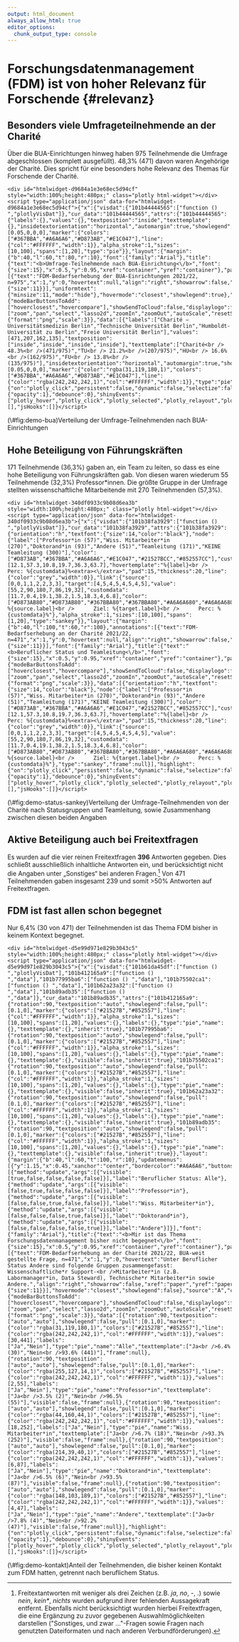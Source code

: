 ```yaml
---
output: html_document
always_allow_html: true
editor_options: 
  chunk_output_type: console
---
```


# Forschungsdatenmanagement (FDM) ist von hoher Relevanz für Forschende {#relevanz}



## Besonders viele Umfrageteilnehmende an der Charité

Über die BUA-Einrichtungen hinweg haben 975 Teilnehmende die Umfrage abgeschlossen (komplett ausgefüllt). 48,3% (471) davon waren Angehörige der Charité. Dies spricht für eine besonders hohe Relevanz des Themas für Forschende der Charité.

<div class="figure">

```{=html}
<div id="htmlwidget-d9684a1e3e68ec5d94cf" style="width:100%;height:480px;" class="plotly html-widget"></div>
<script type="application/json" data-for="htmlwidget-d9684a1e3e68ec5d94cf">{"x":{"visdat":{"101b44444565":["function () ","plotlyVisDat"]},"cur_data":"101b44444565","attrs":{"101b44444565":{"labels":{},"values":{},"textposition":"inside","texttemplate":{},"insidetextorientation":"horizontal","automargin":true,"showlegend":false,"direction":"clockwise","pull":[0.05,0,0,0],"marker":{"colors":["#367BBA","#A6A6A6","#D873AB","#E1C047"],"line":{"col":"#FFFFFF","width":1}},"alpha_stroke":1,"sizes":[10,100],"spans":[1,20],"type":"pie"}},"layout":{"margin":{"b":40,"l":60,"t":80,"r":10},"font":{"family":"Arial"},"title":{"text":"<b>Umfrage-Teilnehmende nach BUA-Einrichtung<\/b>","font":{"size":15},"x":0.5,"y":0.95,"xref":"container","yref":"container"},"paper_bgcolor":"#F2F2F2","plot_bgcolor":"#F2F2F2","annotations":[{"text":"FDM-Bedarfserhebung der BUA-Einrichtungen 2021/22, n=975","x":1,"y":0,"hovertext":null,"align":"right","showarrow":false,"xref":"paper","yref":"paper","xanchor":"right","yanchor":"auto","xshift":0,"yshift":-35,"font":{"size":11}}],"uniformtext":{"minsize":11,"mode":"hide"},"hovermode":"closest","showlegend":true},"source":"A","config":{"modeBarButtonsToAdd":["hoverclosest","hovercompare"],"showSendToCloud":false,"displaylogo":false,"modeBarButtonsToRemove":["zoom","pan","select","lasso2d","zoomIn","zoomOut","autoScale","resetScale","toggleSpikelines","hoverClosest","hoverCompare"],"toImageButtonOptions":{"format":"png","scale":3}},"data":[{"labels":["Charité – Universitätsmedizin Berlin","Technische Universität Berlin","Humboldt-Universität zu Berlin","Freie Universität Berlin"],"values":[471,207,162,135],"textposition":["inside","inside","inside","inside"],"texttemplate":["Charité<br /> 48.3%<br />(471/975)","TU<br /> 21.2%<br />(207/975)","HU<br /> 16.6%<br />(162/975)","FU<br /> 13.8%<br />(135/975)"],"insidetextorientation":"horizontal","automargin":true,"showlegend":false,"direction":"clockwise","pull":[0.05,0,0,0],"marker":{"color":"rgba(31,119,180,1)","colors":["#367BBA","#A6A6A6","#D873AB","#E1C047"],"line":{"color":"rgba(242,242,242,1)","col":"#FFFFFF","width":1}},"type":"pie","frame":null}],"highlight":{"on":"plotly_click","persistent":false,"dynamic":false,"selectize":false,"opacityDim":0.2,"selected":{"opacity":1},"debounce":0},"shinyEvents":["plotly_hover","plotly_click","plotly_selected","plotly_relayout","plotly_brushed","plotly_brushing","plotly_clickannotation","plotly_doubleclick","plotly_deselect","plotly_afterplot","plotly_sunburstclick"],"base_url":"https://plot.ly"},"evals":[],"jsHooks":[]}</script>
```

<p class="caption">(\#fig:demo-bua)Verteilung der Umfrage-Teilnehmenden nach BUA-Einrichtungen</p>
</div>

## Hohe Beteiligung von Führungskräften

171 Teilnehmende (36,3%) gaben an, ein Team zu leiten, so dass es eine hohe Beteiligung von Führungskräften gab. Von diesen waren wiederum 55 Teilnehmende (32,3%) Professor*innen. Die größte Gruppe in der Umfrage stellten wissenschaftliche Mitarbeitende mit 270 Teilnehmenden (57,3%).










<div class="figure">

```{=html}
<div id="htmlwidget-340df0933c9b08d6ea3b" style="width:100%;height:480px;" class="plotly html-widget"></div>
<script type="application/json" data-for="htmlwidget-340df0933c9b08d6ea3b">{"x":{"visdat":{"101b38fa3929":["function () ","plotlyVisDat"]},"cur_data":"101b38fa3929","attrs":{"101b38fa3929":{"orientation":"h","textfont":{"size":14,"color":"black"},"node":{"label":["Professor*in (57)","Wiss. Mitarbeiter*in (270)","Doktorand*in (93)","Andere (51)","Teamleitung (171)","KEINE Teamleitung (300)"],"color":["#D873AB","#367BBA","#A6A6A6","#E1C047","#21527BCC","#852557CC"],"customdata":[12.1,57.3,10.8,19.7,36.3,63.7],"hovertemplate":"%{label}<br />      Perc: %{customdata}%<extra><\/extra>","pad":15,"thickness":20,"line":{"color":"grey","width":0}},"link":{"source":[0,0,1,1,2,2,3,3],"target":[4,5,4,5,4,5,4,5],"value":[55,2,90,180,7,86,19,32],"customdata":[11.7,0.4,19.1,38.2,1.5,18.3,4,6.8],"color":["#D873AB80","#D873AB80","#367BBA80","#367BBA80","#A6A6A680","#A6A6A680","#E1C04780","#E1C04780"],"hovertemplate":"Quelle: %{source.label}<br />      Ziel: %{target.label}<br />      Perc: %{customdata}%"},"alpha_stroke":1,"sizes":[10,100],"spans":[1,20],"type":"sankey"}},"layout":{"margin":{"b":40,"l":100,"t":60,"r":100},"annotations":[{"text":"FDM-Bedarfserhebung an der Charité 2021/22, n=471","x":1,"y":0,"hovertext":null,"align":"right","showarrow":false,"xref":"paper","yref":"paper","xanchor":"right","yanchor":"auto","xshift":0,"yshift":-35,"font":{"size":11}}],"font":{"family":"Arial"},"title":{"text":"<b>Beruflicher Status und Teamleitung<\/b>","font":{"size":15},"x":0.5,"y":0.95,"xref":"container","yref":"container"},"paper_bgcolor":"#F2F2F2","plot_bgcolor":"#F2F2F2","hovermode":"closest","showlegend":false},"source":"A","config":{"modeBarButtonsToAdd":["hoverclosest","hovercompare"],"showSendToCloud":false,"displaylogo":false,"modeBarButtonsToRemove":["zoom","pan","select","lasso2d","zoomIn","zoomOut","autoScale","resetScale","toggleSpikelines","hoverClosest","hoverCompare"],"toImageButtonOptions":{"format":"png","scale":3}},"data":[{"orientation":"h","textfont":{"size":14,"color":"black"},"node":{"label":["Professor*in (57)","Wiss. Mitarbeiter*in (270)","Doktorand*in (93)","Andere (51)","Teamleitung (171)","KEINE Teamleitung (300)"],"color":["#D873AB","#367BBA","#A6A6A6","#E1C047","#21527BCC","#852557CC"],"customdata":[12.1,57.3,10.8,19.7,36.3,63.7],"hovertemplate":"%{label}<br />      Perc: %{customdata}%<extra><\/extra>","pad":15,"thickness":20,"line":{"color":"grey","width":0}},"link":{"source":[0,0,1,1,2,2,3,3],"target":[4,5,4,5,4,5,4,5],"value":[55,2,90,180,7,86,19,32],"customdata":[11.7,0.4,19.1,38.2,1.5,18.3,4,6.8],"color":["#D873AB80","#D873AB80","#367BBA80","#367BBA80","#A6A6A680","#A6A6A680","#E1C04780","#E1C04780"],"hovertemplate":"Quelle: %{source.label}<br />      Ziel: %{target.label}<br />      Perc: %{customdata}%"},"type":"sankey","frame":null}],"highlight":{"on":"plotly_click","persistent":false,"dynamic":false,"selectize":false,"opacityDim":0.2,"selected":{"opacity":1},"debounce":0},"shinyEvents":["plotly_hover","plotly_click","plotly_selected","plotly_relayout","plotly_brushed","plotly_brushing","plotly_clickannotation","plotly_doubleclick","plotly_deselect","plotly_afterplot","plotly_sunburstclick"],"base_url":"https://plot.ly"},"evals":[],"jsHooks":[]}</script>
```

<p class="caption">(\#fig:demo-status-sankey)Verteilung der Umfrage-Teilnehmenden von der Charité nach Statusgruppen und Teamleitung, sowie Zusammenhang zwischen diesen beiden Angaben</p>
</div>


## Aktive Beteiligung auch bei Freitextfragen



Es wurden auf die vier reinen Freitextfragen **396** Antworten gegeben. Dies schließt ausschließlich inhaltliche Antworten ein, und berücksichtigt nicht die Angaben unter „Sonstiges“ bei anderen Fragen.[^interesse-fdm-3] Von 471 Teilnehmenden gaben insgesamt 239 und somit >50% Antworten auf Freitextfragen.

[^interesse-fdm-3]: Freitextantworten mit weniger als drei Zeichen (z.B. *ja*, *no*, -, .) sowie *nein*, *kein\**, *nichts* wurden aufgrund ihrer fehlenden Aussagekraft entfernt. Ebenfalls nicht berücksichtigt wurden hierbei Freitextfragen, die eine Ergänzung zu zuvor gegebenen Auswahlmöglichkeiten darstellen ("Sonstiges, und zwar ..."-Fragen sowie Fragen nach genutzten Dateiformaten und nach anderen Verbundförderungen).


## FDM ist fast allen schon begegnet

Nur 6,4% (30 von 471) der Teilnehmenden ist das Thema FDM bisher in keinem Kontext begegnet.



<div class="figure">

```{=html}
<div id="htmlwidget-d5e99d971e829b3043c5" style="width:100%;height:480px;" class="plotly html-widget"></div>
<script type="application/json" data-for="htmlwidget-d5e99d971e829b3043c5">{"x":{"visdat":{"101b61da45df":["function () ","plotlyVisDat"],"101b412165a9":["function () ","data"],"101b77995ba6":["function () ","data"],"101b75502ca1":["function () ","data"],"101b62a23a32":["function () ","data"],"101b89adb35":["function () ","data"]},"cur_data":"101b89adb35","attrs":{"101b412165a9":{"rotation":90,"textposition":"auto","showlegend":false,"pull":[0.1,0],"marker":{"colors":["#21527B","#852557"],"line":{"col":"#FFFFFF","width":1}},"alpha_stroke":1,"sizes":[10,100],"spans":[1,20],"values":{},"labels":{},"type":"pie","name":{},"texttemplate":{},"inherit":true},"101b77995ba6":{"rotation":90,"textposition":"auto","showlegend":false,"pull":[0.1,0],"marker":{"colors":["#21527B","#852557"],"line":{"col":"#FFFFFF","width":1}},"alpha_stroke":1,"sizes":[10,100],"spans":[1,20],"values":{},"labels":{},"type":"pie","name":{},"texttemplate":{},"visible":false,"inherit":true},"101b75502ca1":{"rotation":90,"textposition":"auto","showlegend":false,"pull":[0.1,0],"marker":{"colors":["#21527B","#852557"],"line":{"col":"#FFFFFF","width":1}},"alpha_stroke":1,"sizes":[10,100],"spans":[1,20],"values":{},"labels":{},"type":"pie","name":{},"texttemplate":{},"visible":false,"inherit":true},"101b62a23a32":{"rotation":90,"textposition":"auto","showlegend":false,"pull":[0.1,0],"marker":{"colors":["#21527B","#852557"],"line":{"col":"#FFFFFF","width":1}},"alpha_stroke":1,"sizes":[10,100],"spans":[1,20],"values":{},"labels":{},"type":"pie","name":{},"texttemplate":{},"visible":false,"inherit":true},"101b89adb35":{"rotation":90,"textposition":"auto","showlegend":false,"pull":[0.1,0],"marker":{"colors":["#21527B","#852557"],"line":{"col":"#FFFFFF","width":1}},"alpha_stroke":1,"sizes":[10,100],"spans":[1,20],"values":{},"labels":{},"type":"pie","name":{},"texttemplate":{},"visible":false,"inherit":true}},"layout":{"margin":{"b":40,"l":60,"t":100,"r":10},"updatemenus":[{"y":1.15,"x":0.45,"xanchor":"center","bordercolor":"#A6A6A6","buttons":[{"method":"update","args":[{"visible":[true,false,false,false,false]}],"label":"Beruflicher Status: Alle"},{"method":"update","args":[{"visible":[false,true,false,false,false]}],"label":"Professor*in"},{"method":"update","args":[{"visible":[false,false,true,false,false]}],"label":"Wiss. Mitarbeiter*in"},{"method":"update","args":[{"visible":[false,false,false,true,false]}],"label":"Doktorand*in"},{"method":"update","args":[{"visible":[false,false,false,false,true]}],"label":"Andere"}]}],"font":{"family":"Arial"},"title":{"text":"<b>Mir ist das Thema Forschungsdatenmanagement bisher nicht begegnet<\/b>","font":{"size":15},"x":0.5,"y":0.95,"xref":"container","yref":"container"},"paper_bgcolor":"#F2F2F2","plot_bgcolor":"#F2F2F2","annotations":[{"text":"FDM-Bedarfserhebung an der Charité 2021/22, BUA-weit gestellte Frage, n=471","x":1,"y":0,"hovertext":"Unter Beruflicher Status Andere sind folgende Gruppen zusammengefasst: Wissenschaftliche*r Support-<br />Mitarbeiter*in (z.B. Labormanager*in, Data Steward), Technische*r Mitarbeiter*in sowie Andere.","align":"right","showarrow":false,"xref":"paper","yref":"paper","xanchor":"right","yanchor":"auto","xshift":0,"yshift":-35,"font":{"size":11}}],"hovermode":"closest","showlegend":false},"source":"A","config":{"modeBarButtonsToAdd":["hoverclosest","hovercompare"],"showSendToCloud":false,"displaylogo":false,"modeBarButtonsToRemove":["zoom","pan","select","lasso2d","zoomIn","zoomOut","autoScale","resetScale","toggleSpikelines","hoverClosest","hoverCompare"],"toImageButtonOptions":{"format":"png","scale":3}},"data":[{"rotation":90,"textposition":["auto","auto"],"showlegend":false,"pull":[0.1,0],"marker":{"color":"rgba(31,119,180,1)","colors":["#21527B","#852557"],"line":{"color":"rgba(242,242,242,1)","col":"#FFFFFF","width":1}},"values":[30,441],"labels":["Ja","Nein"],"type":"pie","name":"Alle","texttemplate":["Ja<br />6.4% (30)","Nein<br />93.6% (441)"],"frame":null},{"rotation":90,"textposition":["auto","auto"],"showlegend":false,"pull":[0.1,0],"marker":{"color":"rgba(255,127,14,1)","colors":["#21527B","#852557"],"line":{"color":"rgba(242,242,242,1)","col":"#FFFFFF","width":1}},"values":[2,55],"labels":["Ja","Nein"],"type":"pie","name":"Professor*in","texttemplate":["Ja<br />3.5% (2)","Nein<br />96.5% (55)"],"visible":false,"frame":null},{"rotation":90,"textposition":["auto","auto"],"showlegend":false,"pull":[0.1,0],"marker":{"color":"rgba(44,160,44,1)","colors":["#21527B","#852557"],"line":{"color":"rgba(242,242,242,1)","col":"#FFFFFF","width":1}},"values":[18,252],"labels":["Ja","Nein"],"type":"pie","name":"Wiss. Mitarbeiter*in","texttemplate":["Ja<br />6.7% (18)","Nein<br />93.3% (252)"],"visible":false,"frame":null},{"rotation":90,"textposition":["auto","auto"],"showlegend":false,"pull":[0.1,0],"marker":{"color":"rgba(214,39,40,1)","colors":["#21527B","#852557"],"line":{"color":"rgba(242,242,242,1)","col":"#FFFFFF","width":1}},"values":[6,87],"labels":["Ja","Nein"],"type":"pie","name":"Doktorand*in","texttemplate":["Ja<br />6.5% (6)","Nein<br />93.5% (87)"],"visible":false,"frame":null},{"rotation":90,"textposition":["auto","auto"],"showlegend":false,"pull":[0.1,0],"marker":{"color":"rgba(148,103,189,1)","colors":["#21527B","#852557"],"line":{"color":"rgba(242,242,242,1)","col":"#FFFFFF","width":1}},"values":[4,47],"labels":["Ja","Nein"],"type":"pie","name":"Andere","texttemplate":["Ja<br />7.8% (4)","Nein<br />92.2% (47)"],"visible":false,"frame":null}],"highlight":{"on":"plotly_click","persistent":false,"dynamic":false,"selectize":false,"opacityDim":0.2,"selected":{"opacity":1},"debounce":0},"shinyEvents":["plotly_hover","plotly_click","plotly_selected","plotly_relayout","plotly_brushed","plotly_brushing","plotly_clickannotation","plotly_doubleclick","plotly_deselect","plotly_afterplot","plotly_sunburstclick"],"base_url":"https://plot.ly"},"evals":[],"jsHooks":[]}</script>
```

<p class="caption">(\#fig:demo-kontakt)Anteil der Teilnehmenden, die bisher keinen Kontakt zum FDM hatten, getrennt nach beruflichem Status.</p>
</div>
